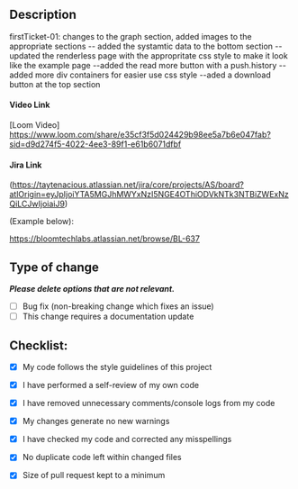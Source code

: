 ## Description
firstTicket-01: changes to the graph section, added images to the appropriate sections 
-- added the systamtic data to the bottom section -- updated the renderless page with the 
appropritate css style to make it look like the example page 
--added the read more button with a push.history 
-- added more div containers for easier use css style 
--aded a download button at the top section 

#### Video Link

[Loom Video] https://www.loom.com/share/e35cf3f5d024429b98ee5a7b6e047fab?sid=d9d274f5-4022-4ee3-89f1-e61b6071dfbf

#### Jira Link

(https://taytenacious.atlassian.net/jira/core/projects/AS/board?atlOrigin=eyJpIjoiYTA5MGJhMWYxNzI5NGE4OThiODVkNTk3NTBiZWExNzQiLCJwIjoiaiJ9)

(Example below):

https://bloomtechlabs.atlassian.net/browse/BL-637

## Type of change

___Please delete options that are not relevant.___

- [ ] Bug fix (non-breaking change which fixes an issue)
- [ ] This change requires a documentation update

## Checklist:

- [x] My code follows the style guidelines of this project
- [x] I have performed a self-review of my own code
- [x] I have removed unnecessary comments/console logs from my code
- [x] My changes generate no new warnings
- [x] I have checked my code and corrected any misspellings
- [x] No duplicate code left within changed files
- [x] Size of pull request kept to a minimum

